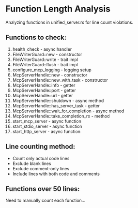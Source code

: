# Function Length Analysis

Analyzing functions in unified_server.rs for line count violations.

## Functions to check:
1. health_check - async handler
2. FileWriterGuard::new - constructor
3. FileWriterGuard::write - trait impl
4. FileWriterGuard::flush - trait impl
5. configure_mcp_logging - logging setup
6. McpServerHandle::new - constructor
7. McpServerHandle::new_with_task - constructor
8. McpServerHandle::info - getter
9. McpServerHandle::port - getter
10. McpServerHandle::url - getter
11. McpServerHandle::shutdown - async method
12. McpServerHandle::has_server_task - getter
13. McpServerHandle::wait_for_completion - async method
14. McpServerHandle::take_completion_rx - method
15. start_mcp_server - async function
16. start_stdio_server - async function
17. start_http_server - async function

## Line counting method:
- Count only actual code lines
- Exclude blank lines
- Exclude comment-only lines
- Include lines with both code and comments

## Functions over 50 lines:
Need to manually count each function...
